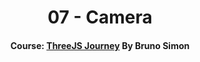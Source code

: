 <div align="center">

# 07 - Camera

#### Course: [ThreeJS Journey][course] By Bruno Simon

</div>

<!-----------------------------------{ Links }---------------------------------->

[course]: https://threejs-journey.com
